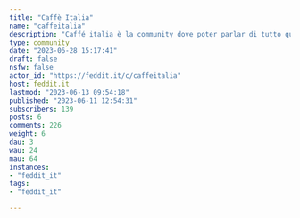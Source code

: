 ```yaml
---
title: "Caffè Italia" 
name: "caffeitalia"
description: "Caffé italia è la community dove poter parlar di tutto quello che non ha una community specifica in feddit.it"
type: community
date: "2023-06-28 15:17:41"
draft: false
nsfw: false
actor_id: "https://feddit.it/c/caffeitalia"
host: feddit.it
lastmod: "2023-06-13 09:54:18"
published: "2023-06-11 12:54:31"
subscribers: 139
posts: 6
comments: 226
weight: 6
dau: 3
wau: 24
mau: 64
instances:
- "feddit_it"
tags: 
- "feddit_it"

---
```

